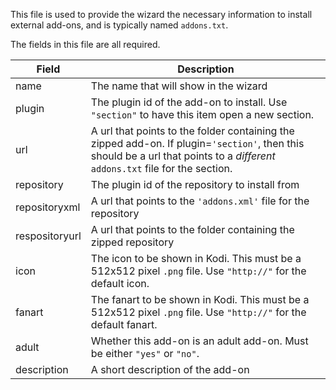 This file is used to provide the wizard the necessary information to install external add-ons, and is typically named `addons.txt`.

The fields in this file are all required.

| Field | Description |
| ----- | ----------- |
| name  | The name that will show in the wizard |
| plugin | The plugin id of the add-on to install. Use `"section"` to have this item open a new section. |
| url | A url that points to the folder containing the zipped add-on. If plugin=`'section'`, then this should be a url that points to a *different* `addons.txt` file for the section. |
| repository | The plugin id of the repository to install from |
| repositoryxml | A url that points to the `'addons.xml'` file for the repository |
| respositoryurl | A url that points to the folder containing the zipped repository |
| icon | The icon to be shown in Kodi. This must be a 512x512 pixel `.png` file. Use `"http://"` for the default icon. |
| fanart | The fanart to be shown in Kodi. This must be a 512x512 pixel `.png` file. Use `"http://"` for the default fanart. |
| adult | Whether this add-on is an adult add-on. Must be either `"yes"` or `"no"`. |
| description | A short description of the add-on |